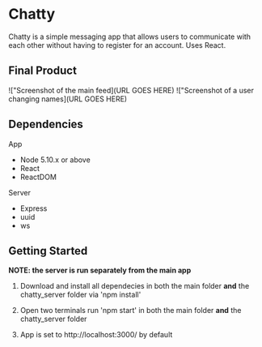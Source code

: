 # Chatty

Chatty is a simple messaging app that allows users to communicate with each other without having to register for an account. Uses React.

## Final Product

!["Screenshot of the main feed](URL GOES HERE)
!["Screenshot of a user changing names](URL GOES HERE)

## Dependencies
App
- Node 5.10.x or above
- React
- ReactDOM

Server
- Express
- uuid
- ws
## Getting Started

**NOTE: the server is run separately from the main app**

1. Download and install all dependecies in both the main folder **and** the chatty_server folder via 'npm install'

2. Open two terminals run 'npm start' in both the main folder **and** the chatty_server folder

3. App is set to http://localhost:3000/ by default
